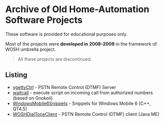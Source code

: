 # Archive of Old Home-Automation Software Projects

These software is provided for educational purposes only.

Most of the projects were **developed in 2008-2009** in the framework of WOSH umbrella project.


> All these projects are discontinued.


## Listing

* [vgettyCtrl](vgettyCtrl) - PSTN Remote Control (DTMF) Server
* [waitcall](waitcall) - execute script on incoming call from authorized numbers (based on Gnokoii)
* [WindowsMobile6Snippets](WindowsMobile6Snippets) - Snippets for Windows Mobile 6 (C++, QT4.5)
* [WOSHDialToneClient](WOSHDialToneClient) - PSTN Remote Control (DTMF) client (Java ME)


